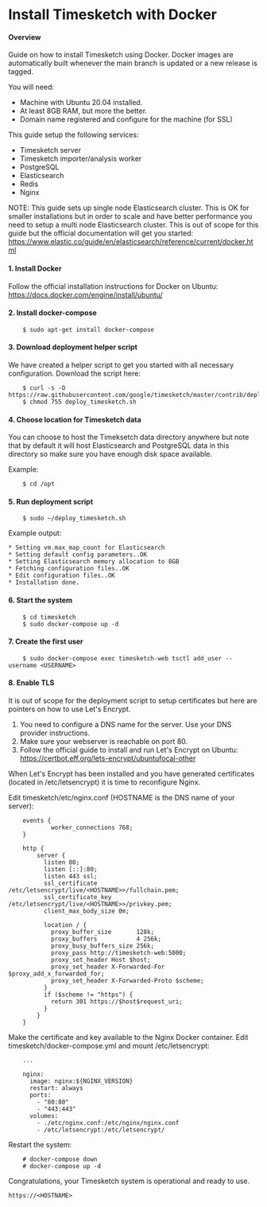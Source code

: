 # Install Timesketch with Docker

#### Overview
Guide on how to install Timesketch using Docker. Docker images are automatically built whenever the main branch is updated or a new release is tagged.

You will need:
* Machine with Ubuntu 20.04 installed.
* At least 8GB RAM, but more the better.
* Domain name registered and configure for the machine (for SSL)

This guide setup the following services:
* Timesketch server
* Timesketch importer/analysis worker
* PostgreSQL
* Elasticsearch
* Redis
* Nginx

NOTE: This guide sets up  single node Elasticsearch cluster. This is OK for smaller installations but in order to scale and have better performance you need to setup a multi node Elasticsearch cluster. This is out of scope for this guide but the official documentation will get you started:
https://www.elastic.co/guide/en/elasticsearch/reference/current/docker.html  

#### 1. Install Docker

Follow the official installation instructions for Docker on Ubuntu:
https://docs.docker.com/engine/install/ubuntu/ 

#### 2. Install docker-compose
    
```shell
    $ sudo apt-get install docker-compose
```

#### 3. Download deployment helper script
We have created a helper script to get you started with all necessary configuration.
Download the script here:

```shell
    $ curl -s -O https://raw.githubusercontent.com/google/timesketch/master/contrib/deploy_timesketch.sh
    $ chmod 755 deploy_timesketch.sh
```

#### 4. Choose location for Timesketch data
You can choose to host the Timeksetch data directory anywhere but note that by default it will host Elasticsearch and PostgreSQL data in this directory so make sure you have enough disk space available.

Example:

```shell    
    $ cd /opt
```

#### 5. Run deployment script

```shell
    $ sudo ~/deploy_timesketch.sh
```    
    
Example output:

    * Setting vm.max_map_count for Elasticsearch
    * Setting default config parameters..OK
    * Setting Elasticsearch memory allocation to 8GB
    * Fetching configuration files..OK
    * Edit configuration files..OK
    * Installation done.

#### 6. Start the system

```shell
    $ cd timesketch
    $ sudo docker-compose up -d
```

#### 7. Create the first user

```shell
    $ sudo docker-compose exec timesketch-web tsctl add_user --username <USERNAME>
```

#### 8. Enable TLS
It is out of scope for the deployment script to setup certificates but here are pointers on how to use Let's Encrypt.

1. You need to configure a DNS name for the server. Use your DNS provider instructions.
2. Make sure your webserver is reachable on port 80.
3. Follow the official guide to install and run Let's Encrypt on Ubuntu:
https://certbot.eff.org/lets-encrypt/ubuntufocal-other

When Let's Encrypt has been installed and you have generated certificates (located in /etc/letsencrypt) it is time to reconfigure Nginx.

Edit timesketch/etc/nginx.conf (HOSTNAME is the DNS name of your server):

```
    events {
            worker_connections 768;
    }
    
    http {
        server {
          listen 80;
          listen [::]:80;
          listen 443 ssl;
          ssl_certificate /etc/letsencrypt/live/<HOSTNAME>>/fullchain.pem;
          ssl_certificate_key /etc/letsencrypt/live/<HOSTNAME>>/privkey.pem;
          client_max_body_size 0m;
        
          location / {        
            proxy_buffer_size       128k;
            proxy_buffers           4 256k;
            proxy_busy_buffers_size 256k;
            proxy_pass http://timesketch-web:5000;
            proxy_set_header Host $host;
            proxy_set_header X-Forwarded-For $proxy_add_x_forwarded_for;
            proxy_set_header X-Forwarded-Proto $scheme;
          }
          if ($scheme != "https") {
            return 301 https://$host$request_uri;
          }
        }
    } 
```

Make the certificate and key available to the Nginx Docker container. Edit timesketch/docker-compose.yml and mount /etc/letsencrypt:

```
    ...

    nginx:
      image: nginx:${NGINX_VERSION}
      restart: always
      ports:
        - "80:80"
        - "443:443"
      volumes:
        - ./etc/nginx.conf:/etc/nginx/nginx.conf
        - /etc/letsencrypt:/etc/letsencrypt/
```

Restart the system:

```shell
    # docker-compose down
    # docker-compose up -d
 ```
 
Congratulations, your Timesketch system is operational and ready to use. 

    https://<HOSTNAME>
